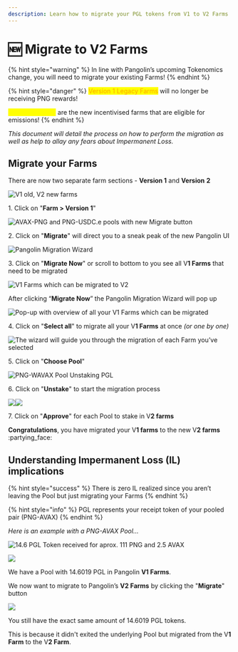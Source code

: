 ```yaml
---
description: Learn how to migrate your PGL tokens from V1 to V2 Farms
---
```


# 🆕 Migrate to V2 Farms

{% hint style="warning" %}
In line with Pangolin’s upcoming Tokenomics change, you will need to migrate your existing Farms!
{% endhint %}

{% hint style="danger" %}
<mark style="color:orange;">Version 1 Legacy Farms</mark> will no longer be receiving PNG rewards!

<mark style="color:yellow;">Version 2 Farms</mark> are the new incentivised farms that are eligible for emissions!
{% endhint %}

_This document will detail the process on how to perform the migration as well as help to allay any fears about Impermanent Loss._

## Migrate your Farms

There are now two separate farm sections - **Version 1** and **Version** **2**

![V1 old, V2 new farms](https://lh6.googleusercontent.com/vnmSkthoEHn8eSIVoCMke-LqdW24f9mlC65DK4xHpBtdsK5ssRP-q2xC7cZxyB9GsPvGj78ZNANo4H-xw9DIfCPuTN6AI18U7ikzDw8NgPVpiVSiN-6y92WEFWiQixyVLh-9M\_2O)

1\. Click on "**Farm > Version 1**"

![AVAX-PNG and PNG-USDC.e pools with new Migrate button](https://lh6.googleusercontent.com/O79U7AoxaVge4ZQ90z68mS7K8EvtDC5JGPNHeWGW-wtj51xEVHy7LYTPtEGUcA2fDtqTEdmNGlFCxC2F\_fD7-L7ZbWe5vcFhKBdYBfw08XRc40o7BwQyQkG6-oo80hxTzg0ZiJ9Z)

2\. Click on "**Migrate**" will direct you to a sneak peak of the new Pangolin UI

![Pangolin Migration Wizard](https://lh4.googleusercontent.com/Z0SS-ofqEuHP8q7Aa7BlTsxq1a\_R13UfqdRQTKsSKZNgw\_l5ghlzvE2L9yNP9ch4tF8c3mS8sMXqyjC-cCbllb\_Y\_mCRQQn7HbMODFnV0LB\_Q-6VPglwTY\_P86YtFds8Ao8KbYs-)

3\. Click on "**Migrate Now**" or scroll to bottom to you see all V**1 Farms** that need to be migrated

![V1 Farms which can be migrated to V2](https://lh4.googleusercontent.com/HFwk11Xg\_NhNskKRijMo-8\_jCAKLNwJX6VxODdUbrtvFDrdaazoRC5kAiyQTP4evttmANRQMxcxdecIFxR214eY87ZcXzV7t5KSNguxCUVAmsWZazgEf8Rep\_fUPcMWkBCK5U6Dl)

After clicking “**Migrate Now**” the Pangolin Migration Wizard will pop up

![Pop-up with overview of all your V1 Farms which can be migrated](https://lh5.googleusercontent.com/N3dLjkBbBSrkH7vR5ldkl5qyr0649cL67h4kx5dcNeSrHu77Sji2pcUra8oXPIB\_u\_5qX7-zAkjpWbrWqLwu3Q08VrHa5ccYVKYC2hppy1fR1E2TL8RpTTW1OU1qx2WgnUf9NdOx)

4\. Click on "**Select all**" to migrate all your V**1 Farms** at once _(or one by one)_

![The wizard will guide you through the migration of each Farm you’ve selected](https://lh3.googleusercontent.com/yYU0c8t0C-QLPiAWmZTq2cg6K6W6cM7BS0-9dmwIUL674DmNfTg8HbV-Xf7lRad9plEmvdYeOVXMbLhj-8joS-bMbXyNWbEWJoFTNjCsEUoqtINh1aQ\_TzvQUxrBVz89rOWj4qE9)

5\. Click on "**Choose Pool**"&#x20;

![PNG-WAVAX Pool Unstaking PGL](https://lh6.googleusercontent.com/uG6eSN9F731eVsfVFuEvIc9uxmR4X0xiddibEZqacPf7F9mAfPdTx7LabOr07oVTJQPxeqUTtV3uGx4H6B4MjwzfbAuG7WpqGM7E3I8Ly8Ey1ifyl7pgDKYOcetu6tbB0I-XWT1h)

6\. Click on "**Unstake**" to start the migration process

&#x20;               ![](https://lh5.googleusercontent.com/tkR49nZxpS5LR4TL3sFYtn-SCZJS8i1mJRPINpZs4LY7\_p9cnz-GaTYJmxCXMUlHVYEP2qGzZEOIbaSPBt6JLtmA0ypgu7zQw0hFafISgZ9I7bQg4nP18lLRN0qnlUFM3XJ6cP9f)![](https://lh4.googleusercontent.com/Ru\_64CTQ8buqshIp-DhTTF3GLw7amCmhhSLsxVDOH6SBK3iYqc3H9yFIWVQGzoztPRpE33GOyIGMK-W-0xNiM4NiKlr382DGuFN4knHCVMUErQR-XqOVvwpDvR6VJSKTj333Q4Td)

7\. Click on "**Approve**" for each Pool to stake in V**2 farms**

**Congratulations**, you have migrated your V**1 farms** to the new V**2 farms** :partying\_face:

## Understanding Impermanent Loss (IL) implications

{% hint style="success" %}
There is zero IL realized since you aren’t leaving the Pool but just migrating your Farms
{% endhint %}

{% hint style="info" %}
PGL represents your receipt token of your pooled pair (PNG-AVAX)
{% endhint %}



_Here is an example with a PNG-AVAX Pool..._

![14.6 PGL Token received for aprox. 111 PNG and 2.5 AVAX](https://lh6.googleusercontent.com/eHtf8a5kzRqFtxe69fok--d6vX1lcZdfXtzVwop\_AGnP2rsz639QX5E9wZEnXfFKvppmxoUYcbE\_Ng3Wf10FPzqQ7wj1k7YdfYgzLr1RRnB2wt3XXp9SH4wc-ls-Aq9U3i9-bAK7)

![](https://lh4.googleusercontent.com/T5rOFRj1mvwj8cF-pjIAqRD\_Sv-tvlqrspvlzhVqOhwIfn-XV70ixHDU9y7TvOgM7H2CYdSmODU0AFBy\_rH0nLjeyMxYMdfChyRe4UgmDgCfcgXXEwdI\_hdwKWkDlTOlv3kjerup)

We have a Pool with 14.6019 PGL in Pangolin **V1 Farms**.

We now want to migrate to Pangolin’s **V2 Farms** by clicking the "**Migrate**" button

![](https://lh5.googleusercontent.com/7ns9iWSEfD6UCBILZ\_aETgi4prSZoosTcBfciv2Exc9SWbpAoEp-qsgtvRAROcnMI1HcTQ\_RfFtJ1q1tRONxuEdtPO72mw1WxEKF4\_v2wAY1-Pa00y281f7hyKCwPHOPb2x04vwW)

You still have the exact same amount of 14.6019 PGL tokens.

This is because it didn't exited the underlying Pool but migrated from the V**1 Farm** to the V**2 Farm**.
